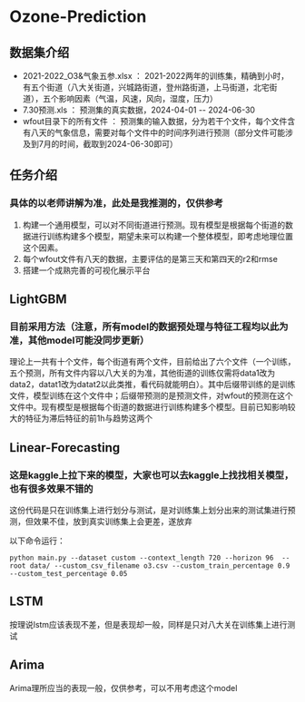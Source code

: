 # Ozone-Prediction

## 数据集介绍

- 2021-2022_O3&气象五参.xlsx ： 2021-2022两年的训练集，精确到小时，有五个街道（八大关街道，兴城路街道，登州路街道，上马街道，北宅街道），五个影响因素（气温，风速，风向，湿度，压力）
- 7.30预测.xls ： 预测集的真实数据，2024-04-01  --  2024-06-30
- wfout目录下的所有文件 ： 预测集的输入数据，分为若干个文件，每个文件含有八天的气象信息，需要对每个文件中的时间序列进行预测（部分文件可能涉及到7月的时间，截取到2024-06-30即可）



## 任务介绍

### 具体的以老师讲解为准，此处是我推测的，仅供参考

1. 构建一个通用模型，可以对不同街道进行预测。现有模型是根据每个街道的数据进行训练构建多个模型，期望未来可以构建一个整体模型，即考虑地理位置这个因素。
2. 每个wfout文件有八天的数据，主要评估的是第三天和第四天的r2和rmse
3. 搭建一个成熟完善的可视化展示平台



## LightGBM 

### 目前采用方法（注意，所有model的数据预处理与特征工程均以此为准，其他model可能没同步更新）

理论上一共有十个文件，每个街道有两个文件，目前给出了六个文件（一个训练，五个预测，所有文件内容以八大关的为准，其他街道的训练仅需将data1改为data2，datat1改为datat2以此类推，看代码就能明白）。其中后缀带训练的是训练文件，模型训练在这个文件中；后缀带预测的是预测文件，对wfout的预测在这个文件中。现有模型是根据每个街道的数据进行训练构建多个模型。目前已知影响较大的特征为滞后特征的前1h与趋势这两个



## Linear-Forecasting

### 这是kaggle上拉下来的模型，大家也可以去kaggle上找找相关模型，也有很多效果不错的

这份代码是只在训练集上进行划分与测试，是对训练集上划分出来的测试集进行预测，但效果不佳，放到真实训练集上会更差，遂放弃

以下命令运行：

`python main.py --dataset custom --context_length 720 --horizon 96  --root data/ --custom_csv_filename o3.csv --custom_train_percentage 0.9 --custom_test_percentage 0.05`



## LSTM

按理说lstm应该表现不差，但是表现却一般，同样是只对八大关在训练集上进行测试



## Arima

Arima理所应当的表现一般，仅供参考，可以不用考虑这个model

